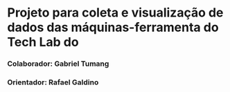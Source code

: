 # Projeto para coleta e visualização de dados das máquinas-ferramenta do Tech Lab do
### Colaborador: Gabriel Tumang
### Orientador: Rafael Galdino
